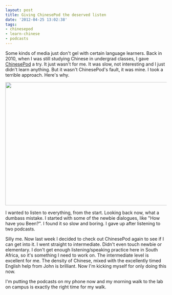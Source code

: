 ```yaml
---
layout: post
title: Giving ChinesePod the deserved listen
date: '2012-04-25 13:02:38'
tags:
- chinesepod
- learn-chinese
- podcasts
---
```


Some kinds of media just don't gel with certain language learners. Back in 2010, when I was still studying Chinese in undergrad classes, I gave <a href="http://chinesepod.com">ChinesePod</a> a try. It just wasn't for me. It was slow, not interesting and I just didn't learn anything. But it wasn't ChinesePod's fault, it was mine. I took a terrible approach. Here's why.

<a href="http://res.cloudinary.com/daxztt3th/image/upload/v1412837338/Screen-Shot-2012-04-25-at-1_50_31-PM_r5cjvf.png"><img class="aligncenter size-full wp-image-898" title="ChinesePod" src="http://res.cloudinary.com/daxztt3th/image/upload/v1412837338/Screen-Shot-2012-04-25-at-1_50_31-PM_r5cjvf.png" alt="" width="535" height="385" /></a>

I wanted to listen to everything, from the start. Looking back now, what a dumbass mistake. I started with some of the newbie dialogues, like "How have you Been?". I found it so slow and boring. I gave up after listening to two podcasts.

Silly me. Now last week I decided to check out ChinesePod again to see if I can get into it. I went straight to intermediate. Didn't even touch newbie or elementary. I don't get enough listening/speaking practice here in South Africa, so it's something I need to work on. The intermediate level is excellent for me. The density of Chinese, mixed with the excellently timed English help from John is brilliant. Now I'm kicking myself for only doing this now.

I'm putting the podcasts on my phone now and my morning walk to the lab on campus is exactly the right time for my walk.